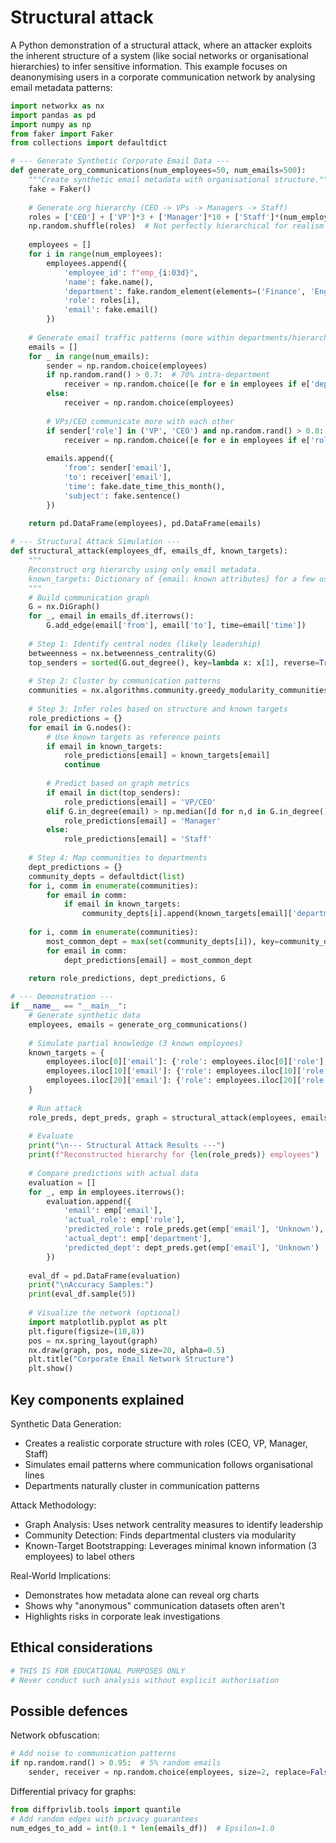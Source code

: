 # Structural attack

A Python demonstration of a structural attack, where an attacker exploits the inherent structure of a system 
(like social networks or organisational hierarchies) to infer sensitive information. This example focuses on 
deanonymising users in a corporate communication network by analysing email metadata patterns:

```python
import networkx as nx
import pandas as pd
import numpy as np
from faker import Faker
from collections import defaultdict

# --- Generate Synthetic Corporate Email Data ---
def generate_org_communications(num_employees=50, num_emails=500):
    """Create synthetic email metadata with organisational structure."""
    fake = Faker()
    
    # Generate org hierarchy (CEO -> VPs -> Managers -> Staff)
    roles = ['CEO'] + ['VP']*3 + ['Manager']*10 + ['Staff']*(num_employees-14)
    np.random.shuffle(roles)  # Not perfectly hierarchical for realism
    
    employees = []
    for i in range(num_employees):
        employees.append({
            'employee_id': f"emp_{i:03d}",
            'name': fake.name(),
            'department': fake.random_element(elements=('Finance', 'Engineering', 'HR', 'Legal')),
            'role': roles[i],
            'email': fake.email()
        })
    
    # Generate email traffic patterns (more within departments/hierarchy levels)
    emails = []
    for _ in range(num_emails):
        sender = np.random.choice(employees)
        if np.random.rand() > 0.7:  # 70% intra-department
            receiver = np.random.choice([e for e in employees if e['department'] == sender['department']])
        else:
            receiver = np.random.choice(employees)
        
        # VPs/CEO communicate more with each other
        if sender['role'] in ('VP', 'CEO') and np.random.rand() > 0.8:
            receiver = np.random.choice([e for e in employees if e['role'] in ('VP', 'CEO')])
        
        emails.append({
            'from': sender['email'],
            'to': receiver['email'],
            'time': fake.date_time_this_month(),
            'subject': fake.sentence()
        })
    
    return pd.DataFrame(employees), pd.DataFrame(emails)

# --- Structural Attack Simulation ---
def structural_attack(employees_df, emails_df, known_targets):
    """
    Reconstruct org hierarchy using only email metadata.
    known_targets: Dictionary of {email: known attributes} for a few users
    """
    # Build communication graph
    G = nx.DiGraph()
    for _, email in emails_df.iterrows():
        G.add_edge(email['from'], email['to'], time=email['time'])
    
    # Step 1: Identify central nodes (likely leadership)
    betweenness = nx.betweenness_centrality(G)
    top_senders = sorted(G.out_degree(), key=lambda x: x[1], reverse=True)[:5]
    
    # Step 2: Cluster by communication patterns
    communities = nx.algorithms.community.greedy_modularity_communities(G.to_undirected())
    
    # Step 3: Infer roles based on structure and known targets
    role_predictions = {}
    for email in G.nodes():
        # Use known targets as reference points
        if email in known_targets:
            role_predictions[email] = known_targets[email]
            continue
            
        # Predict based on graph metrics
        if email in dict(top_senders):
            role_predictions[email] = 'VP/CEO'
        elif G.in_degree(email) > np.median([d for n,d in G.in_degree()]):
            role_predictions[email] = 'Manager'
        else:
            role_predictions[email] = 'Staff'
    
    # Step 4: Map communities to departments
    dept_predictions = {}
    community_depts = defaultdict(list)
    for i, comm in enumerate(communities):
        for email in comm:
            if email in known_targets:
                community_depts[i].append(known_targets[email]['department'])
    
    for i, comm in enumerate(communities):
        most_common_dept = max(set(community_depts[i]), key=community_depts[i].count) if community_depts[i] else 'Unknown'
        for email in comm:
            dept_predictions[email] = most_common_dept
    
    return role_predictions, dept_predictions, G

# --- Demonstration ---
if __name__ == "__main__":
    # Generate synthetic data
    employees, emails = generate_org_communications()
    
    # Simulate partial knowledge (3 known employees)
    known_targets = {
        employees.iloc[0]['email']: {'role': employees.iloc[0]['role'], 'department': employees.iloc[0]['department']},
        employees.iloc[10]['email']: {'role': employees.iloc[10]['role'], 'department': employees.iloc[10]['department']},
        employees.iloc[20]['email']: {'role': employees.iloc[20]['role'], 'department': employees.iloc[20]['department']}
    }
    
    # Run attack
    role_preds, dept_preds, graph = structural_attack(employees, emails, known_targets)
    
    # Evaluate
    print("\n--- Structural Attack Results ---")
    print(f"Reconstructed hierarchy for {len(role_preds)} employees")
    
    # Compare predictions with actual data
    evaluation = []
    for _, emp in employees.iterrows():
        evaluation.append({
            'email': emp['email'],
            'actual_role': emp['role'],
            'predicted_role': role_preds.get(emp['email'], 'Unknown'),
            'actual_dept': emp['department'],
            'predicted_dept': dept_preds.get(emp['email'], 'Unknown')
        })
    
    eval_df = pd.DataFrame(evaluation)
    print("\nAccuracy Samples:")
    print(eval_df.sample(5))
    
    # Visualize the network (optional)
    import matplotlib.pyplot as plt
    plt.figure(figsize=(10,8))
    pos = nx.spring_layout(graph)
    nx.draw(graph, pos, node_size=20, alpha=0.5)
    plt.title("Corporate Email Network Structure")
    plt.show()
```

## Key components explained

Synthetic Data Generation:

* Creates a realistic corporate structure with roles (CEO, VP, Manager, Staff)
* Simulates email patterns where communication follows organisational lines
* Departments naturally cluster in communication patterns

Attack Methodology:

* Graph Analysis: Uses network centrality measures to identify leadership
* Community Detection: Finds departmental clusters via modularity
* Known-Target Bootstrapping: Leverages minimal known information (3 employees) to label others

Real-World Implications:

* Demonstrates how metadata alone can reveal org charts
* Shows why "anonymous" communication datasets often aren't
* Highlights risks in corporate leak investigations

## Ethical considerations

```python
# THIS IS FOR EDUCATIONAL PURPOSES ONLY
# Never conduct such analysis without explicit authorisation
```

## Possible defences

Network obfuscation:

```python
# Add noise to communication patterns
if np.random.rand() > 0.95:  # 5% random emails
    sender, receiver = np.random.choice(employees, size=2, replace=False)
```

Differential privacy for graphs:

```python
from diffprivlib.tools import quantile
# Add random edges with privacy guarantees
num_edges_to_add = int(0.1 * len(emails_df))  # Epsilon=1.0
```
